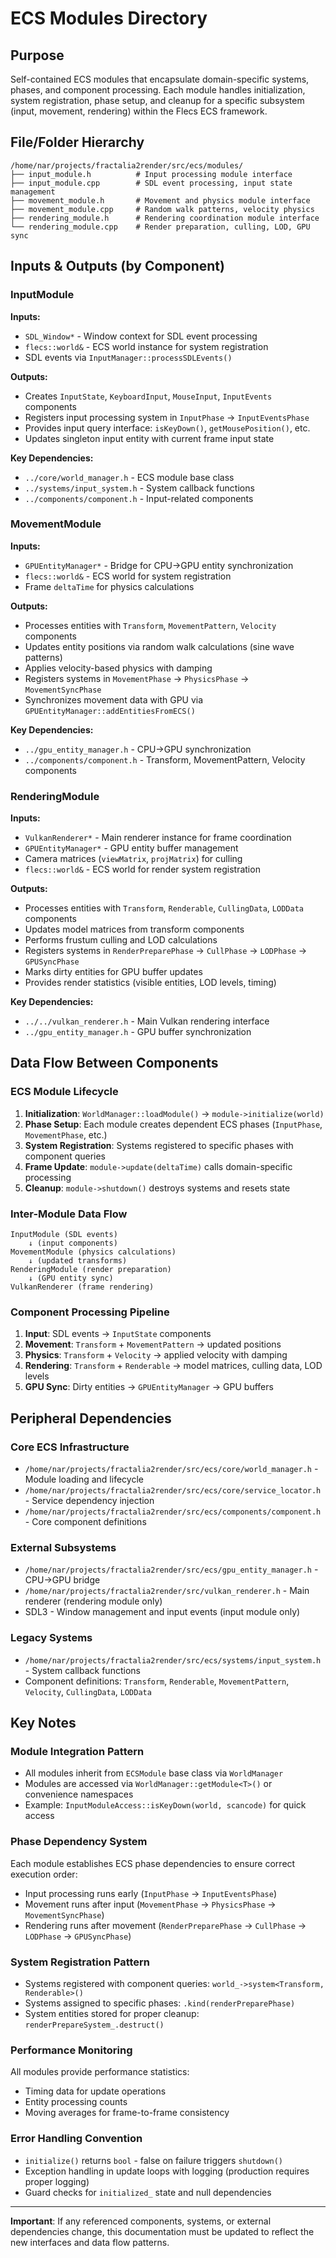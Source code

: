# ECS Modules Directory

## Purpose
Self-contained ECS modules that encapsulate domain-specific systems, phases, and component processing. Each module handles initialization, system registration, phase setup, and cleanup for a specific subsystem (input, movement, rendering) within the Flecs ECS framework.

## File/Folder Hierarchy
```
/home/nar/projects/fractalia2render/src/ecs/modules/
├── input_module.h          # Input processing module interface
├── input_module.cpp        # SDL event processing, input state management
├── movement_module.h       # Movement and physics module interface  
├── movement_module.cpp     # Random walk patterns, velocity physics
├── rendering_module.h      # Rendering coordination module interface
└── rendering_module.cpp    # Render preparation, culling, LOD, GPU sync
```

## Inputs & Outputs (by Component)

### InputModule
**Inputs:**
- `SDL_Window*` - Window context for SDL event processing
- `flecs::world&` - ECS world instance for system registration
- SDL events via `InputManager::processSDLEvents()`

**Outputs:**
- Creates `InputState`, `KeyboardInput`, `MouseInput`, `InputEvents` components
- Registers input processing system in `InputPhase` → `InputEventsPhase`
- Provides input query interface: `isKeyDown()`, `getMousePosition()`, etc.
- Updates singleton input entity with current frame input state

**Key Dependencies:**
- `../core/world_manager.h` - ECS module base class
- `../systems/input_system.h` - System callback functions
- `../components/component.h` - Input-related components

### MovementModule  
**Inputs:**
- `GPUEntityManager*` - Bridge for CPU→GPU entity synchronization
- `flecs::world&` - ECS world for system registration
- Frame `deltaTime` for physics calculations

**Outputs:**
- Processes entities with `Transform`, `MovementPattern`, `Velocity` components
- Updates entity positions via random walk calculations (sine wave patterns)
- Applies velocity-based physics with damping
- Registers systems in `MovementPhase` → `PhysicsPhase` → `MovementSyncPhase`
- Synchronizes movement data with GPU via `GPUEntityManager::addEntitiesFromECS()`

**Key Dependencies:**
- `../gpu_entity_manager.h` - CPU→GPU synchronization
- `../components/component.h` - Transform, MovementPattern, Velocity components

### RenderingModule
**Inputs:**
- `VulkanRenderer*` - Main renderer instance for frame coordination
- `GPUEntityManager*` - GPU entity buffer management
- Camera matrices (`viewMatrix`, `projMatrix`) for culling
- `flecs::world&` - ECS world for render system registration

**Outputs:**
- Processes entities with `Transform`, `Renderable`, `CullingData`, `LODData` components  
- Updates model matrices from transform components
- Performs frustum culling and LOD calculations
- Registers systems in `RenderPreparePhase` → `CullPhase` → `LODPhase` → `GPUSyncPhase`
- Marks dirty entities for GPU buffer updates
- Provides render statistics (visible entities, LOD levels, timing)

**Key Dependencies:**
- `../../vulkan_renderer.h` - Main Vulkan rendering interface
- `../gpu_entity_manager.h` - GPU buffer synchronization

## Data Flow Between Components

### ECS Module Lifecycle
1. **Initialization**: `WorldManager::loadModule()` → `module->initialize(world)`
2. **Phase Setup**: Each module creates dependent ECS phases (`InputPhase`, `MovementPhase`, etc.)
3. **System Registration**: Systems registered to specific phases with component queries
4. **Frame Update**: `module->update(deltaTime)` calls domain-specific processing
5. **Cleanup**: `module->shutdown()` destroys systems and resets state

### Inter-Module Data Flow
```
InputModule (SDL events) 
    ↓ (input components)
MovementModule (physics calculations)
    ↓ (updated transforms)  
RenderingModule (render preparation)
    ↓ (GPU entity sync)
VulkanRenderer (frame rendering)
```

### Component Processing Pipeline
1. **Input**: SDL events → `InputState` components
2. **Movement**: `Transform` + `MovementPattern` → updated positions
3. **Physics**: `Transform` + `Velocity` → applied velocity with damping
4. **Rendering**: `Transform` + `Renderable` → model matrices, culling data, LOD levels
5. **GPU Sync**: Dirty entities → `GPUEntityManager` → GPU buffers

## Peripheral Dependencies

### Core ECS Infrastructure
- `/home/nar/projects/fractalia2render/src/ecs/core/world_manager.h` - Module loading and lifecycle
- `/home/nar/projects/fractalia2render/src/ecs/core/service_locator.h` - Service dependency injection
- `/home/nar/projects/fractalia2render/src/ecs/components/component.h` - Core component definitions

### External Subsystems  
- `/home/nar/projects/fractalia2render/src/ecs/gpu_entity_manager.h` - CPU→GPU bridge
- `/home/nar/projects/fractalia2render/src/vulkan_renderer.h` - Main renderer (rendering module only)
- SDL3 - Window management and input events (input module only)

### Legacy Systems
- `/home/nar/projects/fractalia2render/src/ecs/systems/input_system.h` - System callback functions
- Component definitions: `Transform`, `Renderable`, `MovementPattern`, `Velocity`, `CullingData`, `LODData`

## Key Notes

### Module Integration Pattern
- All modules inherit from `ECSModule` base class via `WorldManager`
- Modules are accessed via `WorldManager::getModule<T>()` or convenience namespaces
- Example: `InputModuleAccess::isKeyDown(world, scancode)` for quick access

### Phase Dependency System
Each module establishes ECS phase dependencies to ensure correct execution order:
- Input processing runs early (`InputPhase` → `InputEventsPhase`)
- Movement runs after input (`MovementPhase` → `PhysicsPhase` → `MovementSyncPhase`)  
- Rendering runs after movement (`RenderPreparePhase` → `CullPhase` → `LODPhase` → `GPUSyncPhase`)

### System Registration Pattern
- Systems registered with component queries: `world_->system<Transform, Renderable>()`
- Systems assigned to specific phases: `.kind(renderPreparePhase)`
- System entities stored for proper cleanup: `renderPrepareSystem_.destruct()`

### Performance Monitoring
All modules provide performance statistics:
- Timing data for update operations
- Entity processing counts  
- Moving averages for frame-to-frame consistency

### Error Handling Convention
- `initialize()` returns `bool` - false on failure triggers `shutdown()`
- Exception handling in update loops with logging (production requires proper logging)
- Guard checks for `initialized_` state and null dependencies

---

**Important**: If any referenced components, systems, or external dependencies change, this documentation must be updated to reflect the new interfaces and data flow patterns.